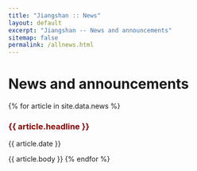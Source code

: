 ```yaml
---
title: "Jiangshan :: News"
layout: default
excerpt: "Jiangshan -- News and announcements"
sitemap: false
permalink: /allnews.html
---
```


# News and announcements

{% for article in site.data.news %}
### <span style="color: darkred;">{{ article.headline }}
{{ article.date }}

{{ article.body }}
{% endfor %}
